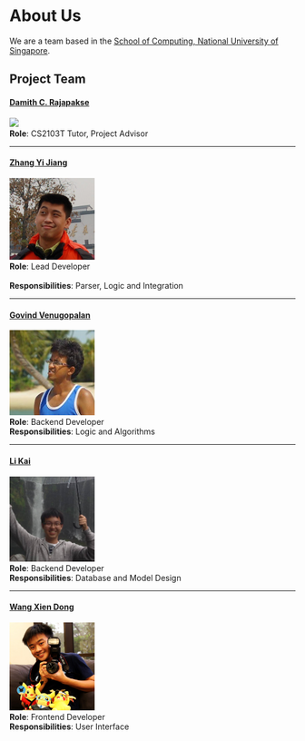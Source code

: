 # About Us

We are a team based in the [School of Computing, National University of Singapore](http://www.comp.nus.edu.sg).

## Project Team

#### [Damith C. Rajapakse](http://www.comp.nus.edu.sg/~damithch) <br>
<img src="images/DamithRajapakse.jpg" width="150"><br>
**Role**: CS2103T Tutor, Project Advisor

-----

#### [Zhang Yi Jiang](https://github.com/ZhangYiJiang)
<img src="images/Yijiang.jpg" width="150"><br>
**Role**: Lead Developer <br>  
**Responsibilities**: Parser, Logic and Integration

-----

#### [Govind Venugopalan](https://github.com/cricketer94)
<img src="images/Govind.jpg" width="150"><br>
**Role**: Backend Developer <br>
**Responsibilities**: Logic and Algorithms

-----

#### [Li Kai](https://github.com/li-kai) 
<img src="images/Likai.jpg" width="150"><br>
**Role**: Backend Developer <br>
**Responsibilities**: Database and Model Design

-----

#### [Wang Xien Dong](http://github.com/xdrawks)
<img src="images/Xiendong.jpg" width="150"><br>
**Role**: Frontend Developer <br>
**Responsibilities**: User Interface

